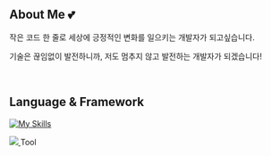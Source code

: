 ## About Me 💕
작은 코드 한 줄로 세상에 긍정적인 변화를 일으키는 개발자가 되고싶습니다.

기술은 끊임없이 발전하니까, 저도 멈추지 않고 발전하는 개발자가 되겠습니다!

<br>

## Language & Framework

[![My Skills](https://skillicons.dev/icons?i=html,css,js,ts,java,c,python,react,flutter)](https://skillicons.dev)


<a href="https://skillicons.dev">
    <img src="(https://skillicons.dev/icons?i=html,css,js,ts,java,c,python,react,flutter)" />
  </a>
Tool
